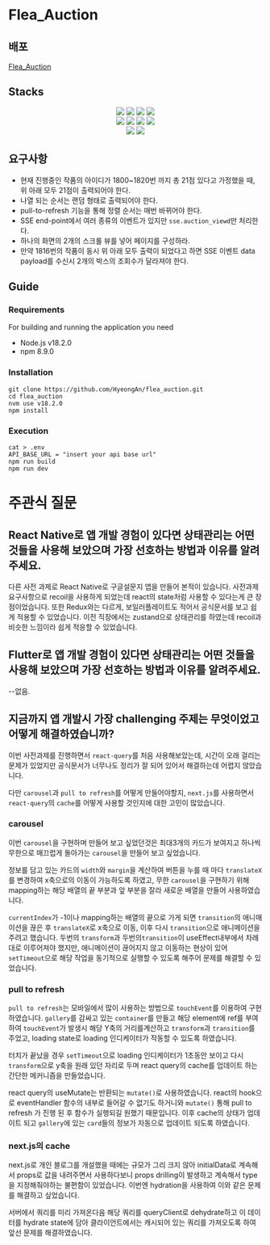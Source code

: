 # Flea_Auction

## 배포

[Flea_Auction](https://flea-auction.vercel.app/)

## Stacks

<div align=center> 
  <img src="https://img.shields.io/badge/html5-E34F26?style=for-the-badge&logo=html5&logoColor=white">
  <img src="https://img.shields.io/badge/css-1572B6?style=for-the-badge&logo=css3&logoColor=white">
  <img src="https://img.shields.io/badge/javascript-F7DF1E?style=for-the-badge&logo=javascript&logoColor=black">
  <img src="https://img.shields.io/badge/typescript-3178C6?style=for-the-badge&logo=typescript&logoColor=white">
  
  <br>
  <img src="https://img.shields.io/badge/react-61DAFB?style=for-the-badge&logo=react&logoColor=black">
  <img src="https://img.shields.io/badge/Next.js-000000?style=for-the-badge&logo=nextdotjs&logoColor=white">
  <img src="https://img.shields.io/badge/reactquery-FF4154?style=for-the-badge&logo=reactquery&logoColor=white">
  <img src="https://img.shields.io/badge/styledcomponents-DB7093?style=for-the-badge&logo=styledcomponents&logoColor=white">
  <br>
  
  <img src="https://img.shields.io/badge/github-181717?style=for-the-badge&logo=github&logoColor=white">
  <img src="https://img.shields.io/badge/git-F05032?style=for-the-badge&logo=git&logoColor=white">
  <br>
  
</div>

## 요구사항

- 현재 진행중인 작품의 아이디가 1800~1820번 까지 총 21점 있다고 가정했을 때, 위 아래 모두 21점이 출력되어야 한다.
- 나열 되는 순서는 랜덤 형태로 출력되어야 한다.
- pull-to-refresh 기능을 통해 정렬 순서는 매번 바뀌어야 한다.
- SSE end-point에서 여러 종류의 이벤트가 있지만 `sse.auction_viewd`만 처리한다.
- 하나의 화면의 2개의 스크롤 뷰를 넣어 페이지를 구성하라.
- 만약 1816번의 작품이 동시 위 아래 모두 출력이 되었다고 하면 SSE 이벤트 data payload를 수신시 2개의 박스의 조회수가 달라져야 한다.

## Guide

### Requirements

For building and running the application you need

- Node.js v18.2.0
- npm 8.9.0

### Installation

```shell
git clone https://github.com/HyeongAn/flea_auction.git
cd flea_auction
nvm use v18.2.0
npm install
```

### Execution

```shell
cat > .env
API_BASE_URL = "insert your api base url"
npm run build
npm run dev
```

# 주관식 질문

## React Native로 앱 개발 경험이 있다면 상태관리는 어떤 것들을 사용해 보았으며 가장 선호하는 방법과 이유를 알려주세요.

다른 사전 과제로 React Native로 구글설문지 앱을 만들어 본적이 있습니다. 사전과제 요구사항으로 recoil을 사용하게 되었는데 react의 state처럼 사용할 수 있다는게 큰 장점이었습니다. 또한 Redux와는 다르게, 보일러플레이트도 적어서 공식문서를 보고 쉽게 적용할 수 있었습니다. 이전 직장에서는 zustand으로 상태관리를 하였는데 recoil과 비슷한 느낌이라 쉽게 적응할 수 있었습니다.

## Flutter로 앱 개발 경험이 있다면 상태관리는 어떤 것들을 사용해 보았으며 가장 선호하는 방법과 이유를 알려주세요.

--없음.

## 지금까지 앱 개발시 가장 challenging 주제는 무엇이었고 어떻게 해결하였습니까?

이번 사전과제를 진행하면서 `react-query`를 처음 사용해보았는데, 시간이 오래 걸리는 문제가 있었지만 공식문서가 너무나도 정리가 잘 되어 있어서 해결하는데 어렵지 않았습니다.

다만 `carousel`과 `pull to refresh`를 어떻게 만들어야할지, `next.js`를 사용하면서 `react-query`의 `cache`를 어떻게 사용할 것인지에 대한 고민이 많았습니다.

### carousel

이번 `carousel`을 구현하며 만들어 보고 싶었던것은 최대3개의 카드가 보여지고 하나씩 무한으로 매끄럽게 돌아가는 `carousel`을 만들어 보고 싶었습니다.

정보를 담고 있는 카드의 `width`와 `margin`을 계산하여 버튼을 누를 때 마다 `translateX`를 변경하여 x축으로의 이동이 가능하도록 하였고, 무한 `carousel`을 구현하기 위해 mapping하는 해당 배열의 끝 부분과 앞 부분을 잘라 새로운 배열을 만들어 사용하였습니다.

`currentIndex`가 -1이나 mapping하는 배열의 끝으로 가게 되면 `transition`의 애니매이션을 끊은 후 `translateX`로 x축으로 이동, 이후 다시 `transition`으로 애니메이션을 주려고 했습니다. 두번의 `transform`과 두번의`transition`이 useEffect내부에서 차례대로 이루어져야 했지만, 애니메이션이 끊어지지 않고 이동하는 현상이 있어 `setTimeout`으로 해당 작업을 동기적으로 실행할 수 있도록 해주어 문제를 해결할 수 있었습니다.

### pull to refresh

`pull to refresh`는 모바일에서 많이 사용하는 방법으로 `touchEvent`를 이용하여 구현하였습니다. `gallery`를 감싸고 있는 `container`를 만들고 해당 element에 ref를 부여하여 `touchEvent`가 발생시 해당 Y축의 거리를계산하고 `transform`과 `transition`를 주었고, loading state로 loading 인디케이터가 작동할 수 있도록 하였습니다.

터치가 끝났을 경우 `setTimeout`으로 loading 인디케이터가 1초동안 보이고 다시 `transform`으로 y축을 원래 있던 자리로 두며 react query의 cache를 업데이트 하는 간단한 메커니즘을 만들었습니다.

react query의 useMutate는 반환되는 `mutate()`로 사용하였습니다.
react의 hook으로 eventHandler 함수의 내부로 들어갈 수 없기도 하거니와 `mutate()` 통해 pull to refresh 가 진행 된 후 함수가 실행되길 원했기 때문입니다. 이후 cache의 상태가 업데이트 되고 `gallery`에 있는 `card`들의 정보가 자동으로 업데이트 되도록 하였습니다.

### next.js의 cache

next.js로 개인 블로그를 개설했을 때에는 규모가 그리 크지 않아 initialData로 계속해서 props로 값을 내려주면서 사용하다보니 props drilling이 발생하고 계속해서 type을 지정해줘야하는 불편함이 있었습니다. 이번엔 hydration을 사용하여 이와 같은 문제를 해결하고 싶었습니다.

서버에서 쿼리를 미리 가져온다음 해당 쿼리를 queryClient로 dehydrate하고 이 데이터를 hydrate state에 담아 클라이언트에서는 캐시되어 있는 쿼리를 가져오도록 하여 앞선 문제를 해결하였습니다.
